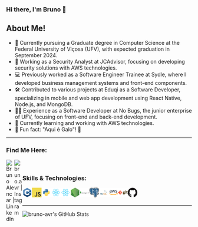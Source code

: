 ### Hi there, I'm Bruno 👋 

## About Me!

- 📖 Currently pursuing a Graduate degree in Computer Science at the Federal University of Viçosa (UFV), with expected graduation in September 2024.
- 💼 Working as a Security Analyst at JCAdvisor, focusing on developing security solutions with AWS technologies.
- 💻 Previously worked as a Software Engineer Trainee at Sydle, where I developed business management systems and front-end components.
- 🛠️ Contributed to various projects at Eduqi as a Software Developer, specializing in mobile and web app development using React Native, Node.js, and MongoDB.
- 🧑‍💻 Experience as a Software Developer at No Bugs, the junior enterprise of UFV, focusing on front-end and back-end development.
- 🌱 Currently learning and working with AWS technologies.
- 🤪 Fun fact: "Aqui é Galo"! 🐓

---

### Find Me Here:

[<img align="left" alt="Bruno Alencar | LinkedIn" width="22px" src="https://cdn.jsdelivr.net/npm/simple-icons@v3/icons/linkedin.svg" />][linkedin]
[<img align="left" alt="bruno.avr | Instagram" width="22px" src="https://cdn.jsdelivr.net/npm/simple-icons@v3/icons/instagram.svg" />][instagram]

<br />

### Skills & Technologies:

<img align="left" alt="C++" width="26px" src="https://raw.githubusercontent.com/github/explore/3f964e98dfd4ff3dc9e3f85b342e8797170b427e/topics/cpp/cpp.png" />
<img align="left" alt="JavaScript" width="26px" src="https://raw.githubusercontent.com/github/explore/80688e429a7d4ef2fca1e82350fe8e3517d3494d/topics/javascript/javascript.png" />
<img align="left" alt="Python" width="26px" src="https://raw.githubusercontent.com/github/explore/0f396a0aa6a0f4292a20b88f87cba66fdf3a5565/topics/python/python.png" />
<img align="left" alt="React" width="26px" src="https://raw.githubusercontent.com/github/explore/80688e429a7d4ef2fca1e82350fe8e3517d3494d/topics/react/react.png" />
<img align="left" alt="React Native" width="26px" src="https://raw.githubusercontent.com/github/explore/80688e429a7d4ef2fca1e82350fe8e3517d3494d/topics/react-native/react-native.png" />
<img align="left" alt="Node.js" width="26px" src="https://raw.githubusercontent.com/github/explore/80688e429a7d4ef2fca1e82350fe8e3517d3494d/topics/nodejs/nodejs.png" />
<img align="left" alt="MongoDB" width="26px" src="https://raw.githubusercontent.com/github/explore/80688e429a7d4ef2fca1e82350fe8e3517d3494d/topics/mongodb/mongodb.png" />
<img align="left" alt="PostgreSQL" width="26px" src="https://raw.githubusercontent.com/github/explore/9e9e4f8e700d4b1a6ef7e5857816cbef2b689ab0/topics/postgresql/postgresql.png" />
<img align="left" alt="MySQL" width="26px" src="https://raw.githubusercontent.com/github/explore/80688e429a7d4ef2fca1e82350fe8e3517d3494d/topics/mysql/mysql.png" />
<img align="left" alt="AWS" width="26px" src="https://raw.githubusercontent.com/github/explore/6a7e9e0e83b44b22c9350c3aab856e8d1e7cb86d/topics/aws/aws.png" />
<img align="left" alt="Git" width="26px" src="https://raw.githubusercontent.com/github/explore/80688e429a7d4ef2fca1e82350fe8e3517d3494d/topics/git/git.png" />
<img align="left" alt="GitHub" width="26px" src="https://raw.githubusercontent.com/github/explore/78df643247d429f6cc873026c0622819ad797942/topics/github/github.png" />

<br />
<br />

---

<img align="left" alt="bruno-avr's GitHub Stats" src="https://github-readme-stats.vercel.app/api?username=bruno-avr&show_icons=true&count_private=true&hide=stars,prs,issues,contribs&hide_rank=true&include_all_commits=true" />

[instagram]: https://instagram.com/bruno.avr
[linkedin]: https://linkedin.com/in/bruno-alencar-63b696217
